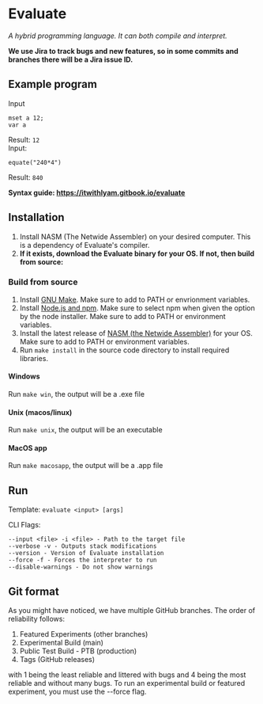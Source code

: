 # Evaluate
_A hybrid programming language. It can both compile and interpret._

**We use Jira to track bugs and new features, so in some commits and branches there will be a Jira issue ID.**

## Example program
Input 
```
mset a 12;
var a
```
Result: `12`  
Input: 
```
equate("240*4")
```
Result: `840`

**Syntax guide: https://itwithlyam.gitbook.io/evaluate**

## Installation

1. Install NASM (The Netwide Assembler) on your desired computer. This is a dependency of Evaluate's compiler.
2. **If it exists, download the Evaluate binary for your OS. If not, then build from source:**

### Build from source

1. Install [GNU Make](https://www.gnu.org/software/make/). Make sure to add to PATH or envrionment variables.
2. Install [Node.js and npm](https://www.nodejs.org). Make sure to select npm when given the option by the node installer. Make sure to add to PATH or environment variables.
3. Install the latest release of [NASM (the Netwide Assembler)](https://www.nasm.us/pub/nasm/releasebuilds/?C=M;O=D) for your OS. Make sure to add to PATH or environment variables.
4. Run `make install` in the source code directory to install required libraries.

#### Windows
Run `make win`, the output will be a .exe file

#### Unix (macos/linux)
Run `make unix`, the output will be an executable

#### MacOS app
Run `make macosapp`, the output will be a .app file

## Run 
Template: `evaluate <input> [args]`

CLI Flags:
```
--input <file> -i <file> - Path to the target file
--verbose -v - Outputs stack modifications
--version - Version of Evaluate installation
--force -f - Forces the interpreter to run
--disable-warnings - Do not show warnings
```

## Git format

As you might have noticed, we have multiple GitHub branches. The order of reliability follows:

1. Featured Experiments (other branches)
2. Experimental Build (main)
3. Public Test Build - PTB (production)
4. Tags (GitHub releases)

with 1 being the least reliable and littered with bugs and 4 being the most reliable and without many bugs. To run an experimental build or featured experiment, you must use the --force flag.
